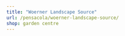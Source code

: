```yaml
---
title: "Woerner Landscape Source"
url: /pensacola/woerner-landscape-source/
shop: garden centre
---
```

